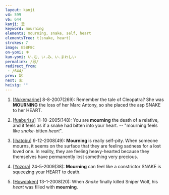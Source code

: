 ```yaml
---
layout: kanji
v4: 599
v6: 644
kanji: 忌
keyword: mourning
elements: mourning, snake, self, heart
elementsTree: t(snake, heart)
strokes: 7
image: E5BF8C
on-yomi: キ
kun-yomi: い.む、い.み、い.まわしい
permalink: /忌/
redirect_from:
 - /644/
prev: 認
next: 志
heisig: ""
---
```


1) [<a href="http://kanji.koohii.com/profile/Nukemarine">Nukemarine</a>] 8-8-2007(269): Remember the tale of Cleopatra? She was<strong> MOURNING</strong> the loss of her Marc Antony, so she placed the asp SNAKE to her HEART.

2) [<a href="http://kanji.koohii.com/profile/fuaburisu">fuaburisu</a>] 11-10-2005(148): You are<strong> mourning</strong> the death of a relative, and it feels as if a snake had bitten into your heart. -- &quot;mourning feels like <em>snake</em>-bitten <em>heart</em>&quot;.

3) [<a href="http://kanji.koohii.com/profile/ihatobu">ihatobu</a>] 9-12-2008(49): <strong>Mourning</strong> is really self-pity. When someone mourns, it seems on the surface that they are feeling sadness for a lost loved one. In reality, they are feeling heavy-hearted because they themselves have permanently lost something very precious.

4) [<a href="http://kanji.koohii.com/profile/Yozora">Yozora</a>] 24-5-2009(38): <strong>Mourning</strong> can feel like a constrictor SNAKE is squeezing your HEART to death.

5) [<a href="http://kanji.koohii.com/profile/Howdoken">Howdoken</a>] 13-1-2008(20): When <em>Snake</em> finally killed Sniper Wolf, his <em>heart</em> was filled with<strong> mourning</strong>.

